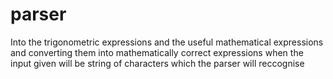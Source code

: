 # parser
Into the trigonometric expressions and the useful mathematical expressions and converting them into mathematically correct expressions when the input given will be string of characters which the parser will reccognise
